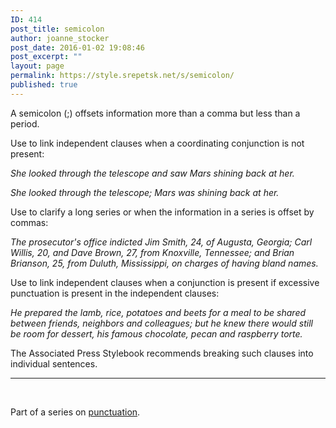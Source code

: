```yaml
---
ID: 414
post_title: semicolon
author: joanne_stocker
post_date: 2016-01-02 19:08:46
post_excerpt: ""
layout: page
permalink: https://style.srepetsk.net/s/semicolon/
published: true
---
```

A semicolon (;) offsets information more than a comma but less than a period.

Use to link independent clauses when a coordinating conjunction is not present:

<em>She looked through the telescope and saw Mars shining back at her.</em>

<em>She looked through the telescope; Mars was shining back at her.</em>

Use to clarify a long series or when the information in a series is offset by commas:

<em>The prosecutor's office indicted Jim Smith, 24, of Augusta, Georgia; Carl Willis, 20, and Dave Brown, 27, from Knoxville, Tennessee; and Brian Brianson, 25, from Duluth, Mississippi, on charges of having bland names.</em>

Use to link independent clauses when a conjunction is present if excessive punctuation is present in the independent clauses:

<em>He prepared the lamb, rice, potatoes and beets for a meal to be shared between friends, neighbors and colleagues; but he knew there would still be room for dessert, his famous chocolate, pecan and raspberry torte.</em>

The Associated Press Stylebook recommends breaking such clauses into individual sentences.

<hr />

&nbsp;

Part of a series on <a href="https://style.srepetsk.net/p/punctuation-2/">punctuation</a>.